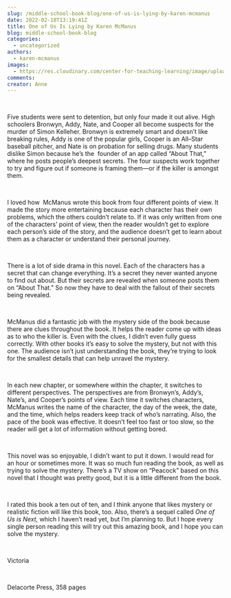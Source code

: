 ```yaml
---
slug: /middle-school-book-blog/one-of-us-is-lying-by-karen-mcmanus
date: 2022-02-10T13:19:41Z
title: One of Us Is Lying by Karen McManus
blog: middle-school-book-blog
categories:
  - uncategorized
authors:
  - karen-mcmanus
images:
  - https://res.cloudinary.com/center-for-teaching-learning/image/upload/v1659700663/One-of-Us-Is-Lying-678x1024.jpeg.jpg
comments:
creator: Anne
---
```


<div class="wp-block-image"><figure class="alignleft size-large is-resized"/></div>
<!-- /wp:image --><br /><!-- wp:paragraph -->
<p>Five students were sent to detention, but only four made it out alive. High schoolers Bronwyn, Addy, Nate, and Cooper all become suspects for the murder of Simon Kelleher. Bronwyn is extremely smart and doesn’t like breaking rules, Addy is one of the popular girls, Cooper is an All–Star baseball pitcher, and Nate is on probation for selling drugs. Many students dislike Simon because he’s the  founder of an app called “About That,” where he posts people’s deepest secrets. The four suspects work together to try and figure out if someone is framing them—or if the killer is amongst them.</p>
<!-- /wp:paragraph --><br /><!-- wp:paragraph -->
<p>I loved how  McManus wrote this book from four different points of view. It made the story more entertaining because each character has their own problems, which the others couldn’t relate to. If it was only written from one of the characters’ point of view, then the reader wouldn’t get to explore each person’s side of the story, and the audience doesn’t get to learn about them as a character or understand their personal journey.</p>
<!-- /wp:paragraph --><br /><!-- wp:paragraph -->
<p>There is a lot of side drama in this novel. Each of the characters has a secret that can change everything. It’s a secret they never wanted anyone to find out about. But their secrets are revealed when someone posts them on “About That.” So now they have to deal with the fallout of their secrets being revealed.</p>
<!-- /wp:paragraph --><br /><!-- wp:paragraph -->
<p>McManus did a fantastic job with the mystery side of the book because there are clues throughout the book. It helps the reader come up with ideas as to who the killer is. Even with the clues, I didn’t even fully guess correctly. With other books it’s easy to solve the mystery, but not with this one. The audience isn’t just understanding the book, they’re trying to look for the smallest details that can help unravel the mystery.</p>
<!-- /wp:paragraph --><br /><!-- wp:paragraph -->
<p>In each new chapter, or somewhere within the chapter, it switches to different perspectives. The perspectives are from Bronwyn’s, Addy’s, Nate’s, and Cooper’s points of view. Each time it switches characters, McManus writes the name of the character, the day of the week, the date, and the time, which helps readers keep track of who’s narrating. Also, the pace of the book was effective. It doesn’t feel too fast or too slow, so the reader will get a lot of information without getting bored. </p>
<!-- /wp:paragraph --><br /><!-- wp:paragraph -->
<p>This novel was so enjoyable, I didn’t want to put it down. I would read for an hour or sometimes more. It was so much fun reading the book, as well as trying to solve the mystery. There’s a TV show on “Peacock” based on this novel that I thought was pretty good, but it is a little different from the book. </p>
<!-- /wp:paragraph --><br /><!-- wp:paragraph -->
<p>I rated this book a ten out of ten, and I think anyone that likes mystery or realistic fiction will like this book, too. Also, there’s a sequel called <em>One of Us is Next,</em> which I haven’t read yet, but I’m planning to. But I hope every single person reading this will try out this amazing book, and I hope you can solve the mystery.</p>
<!-- /wp:paragraph --><br /><!-- wp:paragraph -->
<p>Victoria</p>
<!-- /wp:paragraph --><br /><!-- wp:paragraph -->
<p>Delacorte Press, 358 pages</p>
<!-- /wp:paragraph -->
